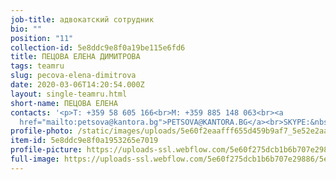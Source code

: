 ```yaml
---
job-title: адвокатский сотрудник
bio: ""
position: "11"
collection-id: 5e8ddc9e8f0a19be115e6fd6
title: ПЕЦОВА ЕЛЕНА ДИМИТРОВА
tags: teamru
slug: pecova-elena-dimitrova
date: 2020-03-06T14:20:54.000Z
layout: single-teamru.html
short-name: ПЕЦОВА ЕЛЕНА
contacts: '<p>T: +359 58 605 166<br>M: +359 885 148 063<br><a
  href="mailto:petsova@kantora.bg">PETSOVA@KANTORA.BG</a><br>SKYPE:&nbsp;SATRUDNIK_ELENA_PETSOVA</p>'
profile-photo: /static/images/uploads/5e60f2eaafff655d459b9af7_5e52e2aa258ffe1ae28cc7ef_5ca391d27553532838f8a527_petsova_small.jpeg
item-id: 5e8ddc9e8f0a1953265e7019
profile-picture: https://uploads-ssl.webflow.com/5e60f275dcb1b6b707e29886/5e60f2eaafff655d459b9af7_5e52e2aa258ffe1ae28cc7ef_5ca391d27553532838f8a527_Petsova_Small.jpeg
full-image: https://uploads-ssl.webflow.com/5e60f275dcb1b6b707e29886/5e60f2eaafff6503ac9b9af9_5e52e2aa258ffe27438cc7ee_5ca391e0af774a410f2a1e2f_Petsova.jpeg
---
```

